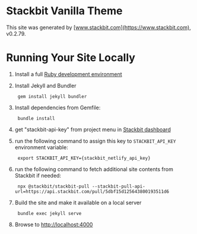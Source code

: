# Stackbit Vanilla Theme

This site was generated by [www.stackbit.com](https://www.stackbit.com), v0.2.79.

# Running Your Site Locally

1. Install a full [Ruby development environment](https://jekyllrb.com/docs/installation/)

1. Install Jekyll and Bundler

        gem install jekyll bundler

1. Install dependencies from Gemfile:

        bundle install

1. get "stackbit-api-key" from project menu in [Stackbit dashboard](https://app.stackbit.com/dashboard)

1. run the following command to assign this key to `STACKBIT_API_KEY` environment variable:

        export STACKBIT_API_KEY={stackbit_netlify_api_key}

1. run the following command to fetch additional site contents from Stackbit if needed:

        npx @stackbit/stackbit-pull --stackbit-pull-api-url=https://api.stackbit.com/pull/5dbf15d125643800193511d6

1. Build the site and make it available on a local server

        bundle exec jekyll serve

1. Browse to [http://localhost:4000](http://localhost:4000)
